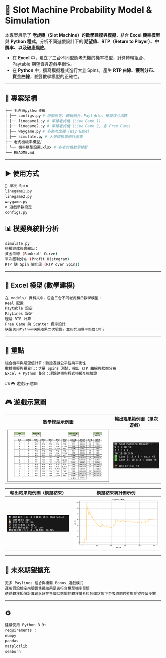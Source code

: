 # 🎰 Slot Machine Probability Model & Simulation

本專案展示了 **老虎機（Slot Machine）的數學建模與模擬**，結合 **Excel 機率模型** 與 **Python 程式**，分析不同遊戲設計下的 **期望值、RTP（Return to Player）、中獎率、以及破產風險**。  

- 在 **Excel** 中，建立了三台不同型態老虎機的機率模型，計算轉輪組合、Paytable 期望值與遊戲平衡性。  
- 在 **Python** 中，撰寫模擬程式進行大量 Spins，產生 **RTP 曲線、獲利分布、資金曲線**，驗證數學模型的正確性。   

---

## 📂 專案架構
```bash
├── 老虎機python模擬
│ ├── configs.py # 遊戲設定、轉輪組合、Paytable、模擬核心函數
│ ├── linegame1.py # 單線老虎機 (Line Game 1)
│ ├── linegame2.py # 單線老虎機 (Line Game 2, 含 Free Game)
│ ├── waygame.py # 多路老虎機 (Way Game)
│ ├── simulate.py # 大量模擬與統計圖表
├── 老虎機機率模型/
│ └── 機率模型設置.xlsx # 各老虎機數學模型
└── README.md
```

---

## ▶️ 使用方式
```bash
🎲 單次 Spin
linegame1.py
linegame2.py
waygame.py
⚙️ 遊戲參數設定
configs.py

```

## 📊 模擬與統計分析
```bash
simulate.py
模擬完成後會輸出：
資金曲線 (Bankroll Curve)
單次獲利分布 (Profit Histogram)
RTP 隨 Spin 變化圖 (RTP over Spins)
```
---

## 🧮 Excel 模型 (數學建模)
```bash
在 models/ 資料夾中，包含三台不同老虎機的數學模型：
Reel 配置
Paytable 設定
PayLines 設定
理論 RTP 計算
Free Game 與 Scatter 概率設計
模型使用Python模擬結果二次驗證，並用於遊戲平衡性分析。
```
---

## 🚀 重點
```bash
組合機率與期望值計算：驗證遊戲公平性與平衡性
數據模擬與視覺化：大量 Spins 測試，輸出 RTP 曲線與狀態分布
Excel + Python 整合：理論建模與程式模擬互相驗證
```

##🎮 遊戲示意圖
## 🎮 遊戲示意圖  

| 數學模型示例圖 | 輸出結果範例圖（單次遊戲） |
|----------------|-----------------------------|
| ![數學模型示例圖](images/excel_linegame1.jpg) | ![輸出結果範例圖（單次遊戲）](images/linegame1.jpg) |

| 輸出結果範例圖（模擬結果） | 模擬結果統計圖示例 |
|----------------------------|---------------------|
| ![輸出結果範例圖（模擬結果）](images/simulations.jpg) | ![模擬結果統計圖示例](images/RPT~Spin.png) |




---

## 📌 未來期望擴充
```
更多 Paylines 組合與複雜 Bonus 遊戲模式
運用假設檢定來驗證模擬結果是否符合模型機率假設
透過轉移矩陣計算遊玩時在各個狀態間的轉移情形和各個狀態下至吸收前的暫態期望停留步數
```
---

## ⚙️ 
```bash
建議使用 Python 3.9+  
requirements : 
numpy
pandas
matplotlib
seaborn
```



